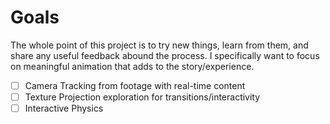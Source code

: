 # Goals
The whole point of this project is to try new things, learn from them, and share any useful feedback abound the process.
I specifically want to focus on meaningful animation that adds to the story/experience.

- [ ] Camera Tracking from footage with real-time content
- [ ] Texture Projection exploration for transitions/interactivity
- [ ] Interactive Physics
